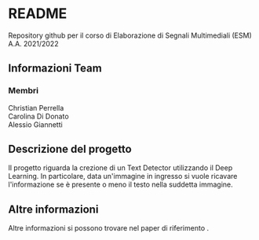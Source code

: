# README
Repository github per il corso di Elaborazione di Segnali Multimediali (ESM) A.A. 2021/2022

## Informazioni Team

### Membri
Christian Perrella  
Carolina Di Donato  
Alessio Giannetti

## Descrizione del progetto
Il progetto riguarda la crezione di un Text Detector utilizzando il Deep Learning. In particolare, data un'immagine in ingresso si vuole ricavare l'informazione se è presente o meno il testo nella suddetta immagine.

## Altre informazioni
Altre informazioni si possono trovare nel paper di riferimento .
